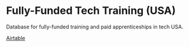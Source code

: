 # Fully-Funded Tech Training (USA)

Database for fully-funded training and paid apprenticeships in tech USA.

[Airtable](https://airtable.com/appqEVyfEtJKb0s4B/shrSLf0dWIsGUuDjI)
